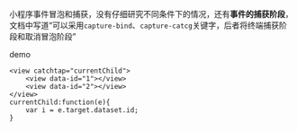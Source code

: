 小程序事件冒泡和捕获，没有仔细研究不同条件下的情况，还有**事件的捕获阶段**，文档中写道“可以采用```capture-bind```、```capture-catcg```关键字，后者将终端捕获阶段和取消冒泡阶段”

demo
```
<view catchtap="currentChild">
	<view data-id="1"></view>
	<view data-id="2"></view>
</view>
currentChild:function(e){
	var i = e.target.dataset.id;
}
```